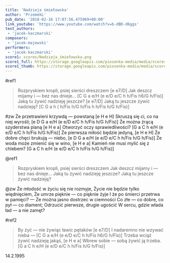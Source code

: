 ```yaml
---
title: 'Nadzieja śmiełowska'
author: 'PrzemekL'
pub_date: '2018-02-16 17:07:56.475969+00:00'
link_youtube: 'https://www.youtube.com/watch?v=b-dBD-d6ggs'
text_authors:
 - 'jacek-kaczmarski'
composers:
 - 'jacek-majewski'
performers:
 - 'jacek-kaczmarski'
score1: scores/Nadzieja_śmiełowska.png
score1_full: https://storage.googleapis.com/piosenka-media/media/scores/Nadzieja_śmiełowska.png
score1_thumb: https://storage.googleapis.com/piosenka-media/media/scores/Nadzieja_%C5%9Bmie%C5%82owska.png.180x0_q85_upscale.jpg
---
```


#ref1
>Rozpryskiem kropli, psiej sierści dreszczem [e e7/D]
>Jak deszcz mijamy i — bez nas dnieje… [C G a e/H   (e e/D  e/C  h h/Fis  h6/G  h/Fis)]
>Jaką tu żywić nadzieję jeszcze? [e e7/D]
>Jaką tu jeszcze żywić nadzieję? [C G a h   ( h/Fis  h/G  h/Fis  h  h/Fis  h/G  h/Fis)]

#zw
Że przetrawieni krzywdą — powstaną [e H e H]
Skruszą się ci, co na niej wyrośli; [e D G a e/H   (e  e/D  e/C  h  h/Fis  h/G  h/Fis)]
Że można żrącą szyderstwa pianą [e H e a]
Otworzyć oczy sprawiedliwości? [G a C h e/H   (e  e/D  e/C  h  h/Fis  h/G  h/Fis)]
Że pierwsza miłość będzie jedyną, [e H e H]
Że dobre chęci brukują — niebo, [e D G a e/H   (e  e/D  e/C  h  h/Fis  h/G  h/Fis)]
Że woda może zmienić się w wino, [e H e a]
Kamień nie musi mylić się z chlebem? [G a C h e/H   (e  e/D  e/C  h  h/Fis  h/G  h/Fis)]

@ref1
>Rozpryskiem kropli, psiej sierści dreszczem
>Jak deszcz mijamy i — bez nas dnieje…
>Jaką tu żywić nadzieję jeszcze?
>Jaką tu jeszcze żywić nadzieję?

@zw
Że młodość w życiu się nie rozmyje,
Życie nie będzie tylko więdnięciem,
Że umrze pięknie — co pięknie żyje
I że po śmierci przetrwa w pamięci?
— Że można jasno dostrzec w ciemności
Co złe — co dobre, co pył — co diament;
Odrzucić pierwsze, drugie ugościć
W sercu, gdzie włada ład — a nie zamęt?

#ref2
>By żyć — nie żywiąc ławic pętaków [e e7/D]
>I nadaremno nie wzywać nieba — [C G a e/H   (e e/D  e/C  h h/Fis  h6/G  h/Fis)]
>Trzeba wciąż żywić nadzieję jakąś, [e H e a]
>Wbrew sobie — sobą żywić ją trzeba. [G a C h e/H (e  e/D  e/C  h  h/Fis  h/G  h/Fis)]

14.2.1995